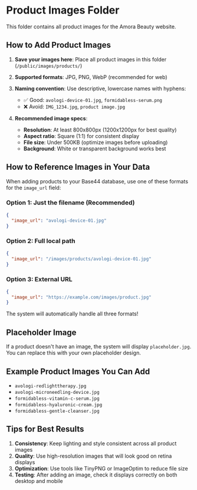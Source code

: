 # Product Images Folder

This folder contains all product images for the Amora Beauty website.

## How to Add Product Images

1. **Save your images here**: Place all product images in this folder (`/public/images/products/`)

2. **Supported formats**: JPG, PNG, WebP (recommended for web)

3. **Naming convention**: Use descriptive, lowercase names with hyphens:
   - ✅ Good: `avologi-device-01.jpg`, `formidabless-serum.png`
   - ❌ Avoid: `IMG_1234.jpg`, `product image.jpg`

4. **Recommended image specs**:
   - **Resolution**: At least 800x800px (1200x1200px for best quality)
   - **Aspect ratio**: Square (1:1) for consistent display
   - **File size**: Under 500KB (optimize images before uploading)
   - **Background**: White or transparent background works best

## How to Reference Images in Your Data

When adding products to your Base44 database, use one of these formats for the `image_url` field:

### Option 1: Just the filename (Recommended)
```json
{
  "image_url": "avologi-device-01.jpg"
}
```

### Option 2: Full local path
```json
{
  "image_url": "/images/products/avologi-device-01.jpg"
}
```

### Option 3: External URL
```json
{
  "image_url": "https://example.com/images/product.jpg"
}
```

The system will automatically handle all three formats!

## Placeholder Image

If a product doesn't have an image, the system will display `placeholder.jpg`. You can replace this with your own placeholder design.

## Example Product Images You Can Add

- `avologi-redlighttherapy.jpg`
- `avologi-microneedling-device.jpg`
- `formidabless-vitamin-c-serum.jpg`
- `formidabless-hyaluronic-cream.jpg`
- `formidabless-gentle-cleanser.jpg`

## Tips for Best Results

1. **Consistency**: Keep lighting and style consistent across all product images
2. **Quality**: Use high-resolution images that will look good on retina displays
3. **Optimization**: Use tools like TinyPNG or ImageOptim to reduce file size
4. **Testing**: After adding an image, check it displays correctly on both desktop and mobile
